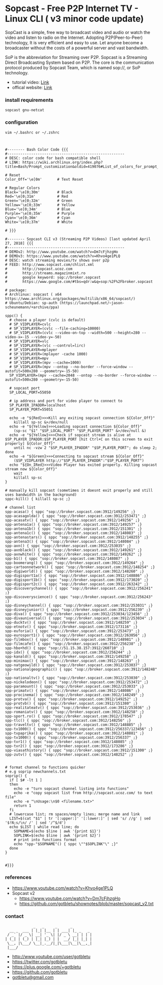 # Sopcast - Free P2P Internet TV - Linux CLI ( v3 minor code update)
SopCast is a simple, free way to broadcast video and audio or watch the video and listen to radio on the Internet. Adopting P2P(Peer-to-Peer) technology, It is very efficient and easy to use. Let anyone become a broadcaster without the costs of a powerful server and vast bandwidth.

SoP is the abbreviation for Streaming over P2P. Sopcast is a Streaming Direct Broadcasting System based on P2P. The core is the communication protocol produced by Sopcast Team, which is named sop://, or SoP technology.

* tutorial video: [Link](https://www.youtube.com/watch?v=Khvo4ge1PLQ)
* offical website: [Link](http://www.sopcast.com/)

### install requirements
    sopcast gnu-netcat

### configuration
    vim ~/.bashrc or ~/.zshrc



    #-------- Bash Color Code {{{
    #------------------------------------------------------
    # DESC: color code for bash compatible shell
    # LINK: https://wiki.archlinux.org/index.php?title=Bash/Prompt_customization&oldid=419076#List_of_colors_for_prompt_and_Bash
    
    # Reset
    Color_Off='\e[0m'       # Text Reset
    
    # Regular Colors
    Black='\e[0;30m'        # Black
    Red='\e[0;31m'          # Red
    Green='\e[0;32m'        # Green
    Yellow='\e[0;33m'       # Yellow
    Blue='\e[0;34m'         # Blue
    Purple='\e[0;35m'       # Purple
    Cyan='\e[0;36m'         # Cyan
    White='\e[0;37m'        # White
    
    # }}}

    #-------- Sopcast CLI v3 (Streaming P2P Videos) [last updated April 27, 2018] {{{
    #------------------------------------------------------
    # DEMOv2: http://www.youtube.com/watch?v=Dm7cFjhzgHo
    # DEMOv3: https://www.youtube.com/watch?v=Khvo4ge1PLQ
    # DESC: watch streaming movies/tv shows over p2p
    # FEED: http://www.sopcast.com/chlist.xml
    #       http://sopcast.ucoz.com
    #       http://streams.magazinmixt.ro
    #       google keyword: sop://broker.sopcast
    #       https://www.google.com/#tbs=qdr:w&q=sop:%2F%2Fbroker.sopcast
    
    # package:
    # Archlinux: sopcast ( x64 https://www.archlinux.org/packages/multilib/x86_64/sopcast/)
    # Ubuntu/Debian: sp-auth (https://launchpad.net/~jason-scheunemann/+archive/ppa)
    
    sppc() {
      # choose a player (cvlc is default)
      # SP_VIDPLAYER=cvlc
      # SP_VIDPLAYER=(cvlc --file-caching=10000)
      # SP_VIDPLAYER=(cvlc --video-on-top --width=500 --height=280 --video-x=-15 --video-y=-50)
      # SP_VIDPLAYER=vlc
      # SP_VIDPLAYER=(vlc --control=lirc)
      # SP_VIDPLAYER=mplayer
      # SP_VIDPLAYER=(mplayer -cache 1000)
      # SP_VIDPLAYER=mpv
      # SP_VIDPLAYER=(mpv --cache=1000)
      # SP_VIDPLAYER=(mpv --ontop --no-border --force-window --autofit=500x280 --geometry=-15-50)
      SP_VIDPLAYER=(mpv --cache=2048 --ontop --no-border --force-window --autofit=500x280 --geometry=-15-50)
    
      # sopcast port
      SP_LOCAL_PORT=55050
    
      # ip address and port for video player to connect to
      SP_PLAYER_IPADDR=localhost
      SP_PLAYER_PORT=55051
    
      echo -e "${Red}>>>Kill any exiting sopcast connection ${Color_Off}"
        killall sp-sc &>/dev/null
      echo -e "${Yellow}>>>Loading sopcast connection ${Color_Off}"
        (sp-sc "$1" "$SP_LOCAL_PORT" "$SP_PLAYER_PORT" &>/dev/null &)
      echo -e "${Yellow}>>>Check if sopcast stream is alive at $SP_PLAYER_IPADDR:$SP_PLAYER_PORT [hit Ctrl+C on this screen to exit properly] ${Color_Off}"
        until nc -vzw 2 "$SP_PLAYER_IPADDR" "$SP_PLAYER_PORT"; do sleep 2; done
      echo -e "${Green}>>>Connecting to sopcast stream ${Color_Off}"
        ($SP_VIDPLAYER http://"$SP_PLAYER_IPADDR":"$SP_PLAYER_PORT")
      echo "${On_IRed}>>>Video Player has exited properly. Killing sopcast stream now ${Color_Off}"
        wait
        killall sp-sc
    }
    
    # manually kill sopcast (sometimes it doesnt exit properly and still uses bandwidth in the background)
    sppc-kill() { killall sp-sc ;}
    
    # channel list
    spp-acasa() { sppc "sop://broker.sopcast.com:3912/149256" ;}
    spp-acasagolda() { sppc "sop://broker.sopcast.com:3912/253471" ;}
    spp-acasatv() { sppc "sop://broker.sopcast.com:3912/149256" ;}
    spp-antena1a() { sppc "sop://broker.sopcast.com:3912/149257" ;}
    spp-antena1b() { sppc "sop://broker.sopcast.com:3912/151301" ;}
    spp-antena1c() { sppc "sop://broker.sopcast.com:3912/148083" ;}
    spp-antenastars() { sppc "sop://broker.sopcast.com:3912/148255" ;}
    spp-antena3() { sppc "sop://broker.sopcast.com:3912/148084" ;}
    spp-axn() { sppc "sop://broker.sopcast.com:3912/253035" ;}
    spp-axnblack() { sppc "sop://broker.sopcast.com:3912/149261" ;}
    spp-axnwhite() { sppc "sop://broker.sopcast.com:3912/149262" ;}
    spp-b1() { sppc "sop://broker.sopcast.com:3912/148087" ;}
    spp-boomerang() { sppc "sop://broker.sopcast.com:3912/149264" ;}
    spp-cartoonnetwork() { sppc "sop://broker.sopcast.com:3912/148254" ;}
    spp-digiworld() { sppc "sop://broker.sopcast.com:3912/148260" ;}
    spp-digisport1a() { sppc "sop://broker.sopcast.com:3912/148886" ;}
    spp-digisport1b() { sppc "sop://broker.sopcast.com:3912/173020" ;}
    spp-digisport2c() { sppc "sop://broker.sopcast.com:3912/263242" ;}
    spp-discoverychannel() { sppc "sop://broker.sopcast.com:3912/256241" ;}
    spp-discoveryscience() { sppc "sop://broker.sopcast.com:3912/256243" ;}
    spp-disneychannel() { sppc "sop://broker.sopcast.com:3912/253031" ;}
    spp-disneyjunior() { sppc "sop://broker.sopcast.com:3912/256239" ;}
    spp-diva() { sppc "sop://broker.sopcast.com:3912/253034/123456" ;}
    spp-divauniversal() { sppc "sop://broker.sopcast.com:3912/253034" ;}
    spp-ducktv() { sppc "sop://broker.sopcast.com:3912/148259" ;}
    spp-etnotv() { sppc "sop://broker.sopcast.com:3912/173116" ;}
    spp-euforia() { sppc "sop://broker.sopcast.com:3912/253473" ;}
    spp-eurosport1() { sppc "sop://broker.sopcast.com:3912/263056" ;}
    spp-filmbox() { sppc "sop://broker.sopcast.com:3912/148981" ;}
    spp-filmcafe() { sppc "sop://broker.sopcast.com:3912/256238" ;}
    spp-hbo+hd() { sppc "sop://51.15.38.157:3912/260710" ;}
    spp-idx() { sppc "sop://broker.sopcast.com:3912/256244" ;}
    spp-kanald() { sppc "sop://broker.sopcast.com:3912/149258" ;}
    spp-minimax() { sppc "sop://broker.sopcast.com:3912/148263" ;}
    spp-natgeowild() { sppc "sop://broker.sopcast.com:3912/253037" ;}
    spp-nationalgeographic() { sppc "sop://broker.sopcast.com:3912/148248" ;}
    spp-nationaltv() { sppc "sop://broker.sopcast.com:3912/253030" ;}
    spp-nickelodeon() { sppc "sop://broker.sopcast.com:3912/253472" ;}
    spp-paramount() { sppc "sop://broker.sopcast.com:3912/253033" ;}
    spp-primatv() { sppc "sop://broker.sopcast.com:3912/148086" ;}
    spp-procinema() { sppc "sop://broker.sopcast.com:3912/148249" ;}
    spp-protva() { sppc "sop://broker.sopcast.com:3912/149252" ;}
    spp-protvb() { sppc "sop://broker.sopcast.com:3912/151380" ;}
    spp-realitateatv() { sppc "sop://broker.sopcast.com:3912/253036" ;}
    spp-romaniatv() { sppc "sop://broker.sopcast.com:3912/148258" ;}
    spp-sport.ro() { sppc "sop://broker.sopcast.com:3912/178547" ;}
    spp-tlc() { sppc "sop://broker.sopcast.com:3912/148256" ;}
    spp-traveltv() { sppc "sop://broker.sopcast.com:3912/148885" ;}
    spp-tv1000() { sppc "sop://broker.sopcast.com:3912/256337/123456" ;}
    spp-tvpaprika() { sppc "sop://broker.sopcast.com:3912/148881" ;}
    spp-tv1000() { sppc "sop://broker.sopcast.com:3912/256337" ;}
    spp-tvr1() { sppc "sop://broker.sopcast.com:3912/148085" ;}
    spp-tvr2() { sppc "sop://broker.sopcast.com:3912/173286" ;}
    spp-viasathistory() { sppc "sop://broker.sopcast.com:3912/151300" ;}
    spp-zutv() { sppc "sop://broker.sopcast.com:3912/148252" ;}
    
    
    # format channel to functions quicker
    # e.g soprip newchannels.txt
    soprip() {
      if [ $# -lt 1 ]
      then
        echo -e "turn sopcast channel listing into functions"
        echo -e "copy sopcast list from http://sopcast.ucoz.com/ to text file"
        echo -e "\nUsage:\n$0 <filename.txt>"
        return 1
      fi
      # lowercase list; rm spaces/empty lines; merge name and link
      LIST=$(cat "$1" | tr '[:upper:]' '[:lower:]' | sed 's/ //g' | sed '$!N;s/\n/ /' | sed '/^$/d')
      echo $LIST | while read line; do
        SOPNAME=$(echo $line | awk '{print $1}')
        SOPLINK=$(echo $line | awk '{print $2}')
        # print into functions format
        echo "spp-"$SOPNAME"() { sppc \""$SOPLINK"\" ;}"
      done
    }
    
    
    #}}}


### references
- https://www.youtube.com/watch?v=Khvo4ge1PLQ
- Sopcast v2
  - https://www.youtube.com/watch?v=Dm7cFjhzgHo
  - https://github.com/gotbletu/shownotes/blob/master/sopcast_v2.txt

### contact

                 _   _     _      _         
      __ _  ___ | |_| |__ | | ___| |_ _   _ 
     / _` |/ _ \| __| '_ \| |/ _ \ __| | | |
    | (_| | (_) | |_| |_) | |  __/ |_| |_| |
     \__, |\___/ \__|_.__/|_|\___|\__|\__,_|
     |___/                                  

- http://www.youtube.com/user/gotbletu
- https://twitter.com/gotbletu
- https://plus.google.com/+gotbletu
- https://github.com/gotbletu
- gotbletu@gmail.com


